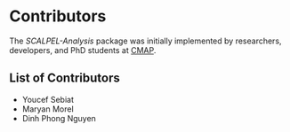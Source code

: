 # Contributors

The _SCALPEL-Analysis_ package was initially implemented by researchers, developers, and PhD students at [CMAP](http://www.cmap.polytechnique.fr/?lang=en).

## List of Contributors

- Youcef Sebiat
- Maryan Morel
- Dinh Phong Nguyen
